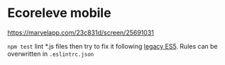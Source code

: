 # Ecoreleve mobile

https://marvelapp.com/23c831d/screen/25691031





`npm test` lint *.js files then try to fix it following [legacy ES5](https://github.com/airbnb/javascript/tree/es5-deprecated/es5). Rules can be overwritten in `.eslintrc.json`
